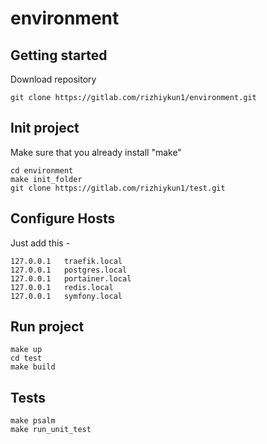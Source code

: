 # environment



## Getting started

Download repository

```
git clone https://gitlab.com/rizhiykun1/environment.git
```

## Init project

Make sure that you already install "make"
```
cd environment
make init_folder
git clone https://gitlab.com/rizhiykun1/test.git
```

## Configure Hosts
Just add this - 
```
127.0.0.1   traefik.local
127.0.0.1   postgres.local
127.0.0.1   portainer.local
127.0.0.1   redis.local
127.0.0.1   symfony.local
```

## Run project

```
make up
cd test
make build
```


## Tests

```
make psalm
make run_unit_test
```
